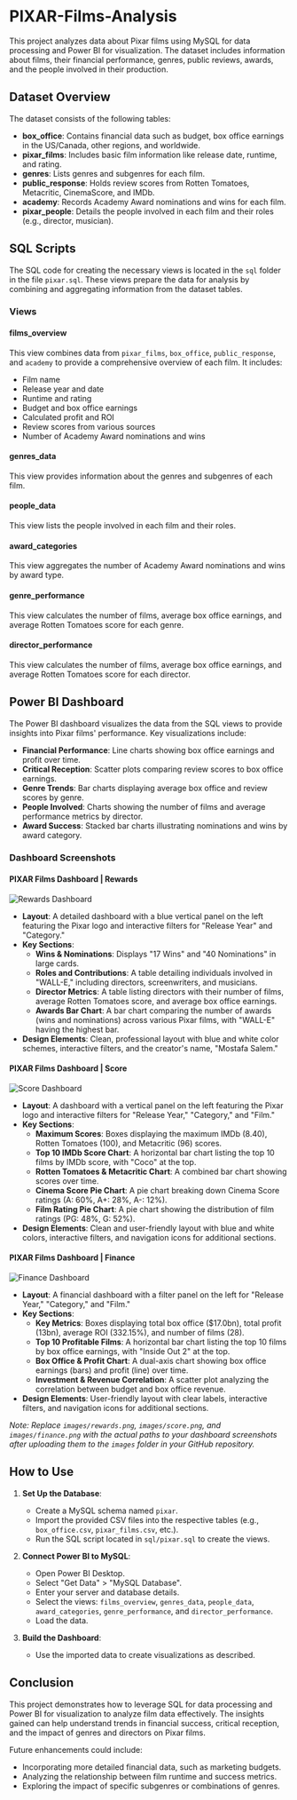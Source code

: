 # PIXAR-Films-Analysis
This project analyzes data about Pixar films using MySQL for data processing and Power BI for visualization. The dataset includes information about films, their financial performance, genres, public reviews, awards, and the people involved in their production.

## Dataset Overview

The dataset consists of the following tables:

- **box_office**: Contains financial data such as budget, box office earnings in the US/Canada, other regions, and worldwide.
- **pixar_films**: Includes basic film information like release date, runtime, and rating.
- **genres**: Lists genres and subgenres for each film.
- **public_response**: Holds review scores from Rotten Tomatoes, Metacritic, CinemaScore, and IMDb.
- **academy**: Records Academy Award nominations and wins for each film.
- **pixar_people**: Details the people involved in each film and their roles (e.g., director, musician).

## SQL Scripts

The SQL code for creating the necessary views is located in the `sql` folder in the file `pixar.sql`. These views prepare the data for analysis by combining and aggregating information from the dataset tables.

### Views

#### films_overview

This view combines data from `pixar_films`, `box_office`, `public_response`, and `academy` to provide a comprehensive overview of each film. It includes:

- Film name
- Release year and date
- Runtime and rating
- Budget and box office earnings
- Calculated profit and ROI
- Review scores from various sources
- Number of Academy Award nominations and wins

#### genres_data

This view provides information about the genres and subgenres of each film.

#### people_data

This view lists the people involved in each film and their roles.

#### award_categories

This view aggregates the number of Academy Award nominations and wins by award type.

#### genre_performance

This view calculates the number of films, average box office earnings, and average Rotten Tomatoes score for each genre.

#### director_performance

This view calculates the number of films, average box office earnings, and average Rotten Tomatoes score for each director.

## Power BI Dashboard

The Power BI dashboard visualizes the data from the SQL views to provide insights into Pixar films' performance. Key visualizations include:

- **Financial Performance**: Line charts showing box office earnings and profit over time.
- **Critical Reception**: Scatter plots comparing review scores to box office earnings.
- **Genre Trends**: Bar charts displaying average box office and review scores by genre.
- **People Involved**: Charts showing the number of films and average performance metrics by director.
- **Award Success**: Stacked bar charts illustrating nominations and wins by award category.

### Dashboard Screenshots

#### PIXAR Films Dashboard | Rewards

![Rewards Dashboard](RewardsPage.png)

- **Layout**: A detailed dashboard with a blue vertical panel on the left featuring the Pixar logo and interactive filters for "Release Year" and "Category."
- **Key Sections**:
  - **Wins & Nominations**: Displays "17 Wins" and "40 Nominations" in large cards.
  - **Roles and Contributions**: A table detailing individuals involved in "WALL-E," including directors, screenwriters, and musicians.
  - **Director Metrics**: A table listing directors with their number of films, average Rotten Tomatoes score, and average box office earnings.
  - **Awards Bar Chart**: A bar chart comparing the number of awards (wins and nominations) across various Pixar films, with "WALL-E" having the highest bar.
- **Design Elements**: Clean, professional layout with blue and white color schemes, interactive filters, and the creator's name, "Mostafa Salem."

#### PIXAR Films Dashboard | Score

![Score Dashboard](ScorePage.png)

- **Layout**: A dashboard with a vertical panel on the left featuring the Pixar logo and interactive filters for "Release Year," "Category," and "Film."
- **Key Sections**:
  - **Maximum Scores**: Boxes displaying the maximum IMDb (8.40), Rotten Tomatoes (100), and Metacritic (96) scores.
  - **Top 10 IMDb Score Chart**: A horizontal bar chart listing the top 10 films by IMDb score, with "Coco" at the top.
  - **Rotten Tomatoes & Metacritic Chart**: A combined bar chart showing scores over time.
  - **Cinema Score Pie Chart**: A pie chart breaking down Cinema Score ratings (A: 60%, A+: 28%, A-: 12%).
  - **Film Rating Pie Chart**: A pie chart showing the distribution of film ratings (PG: 48%, G: 52%).
- **Design Elements**: Clean and user-friendly layout with blue and white colors, interactive filters, and navigation icons for additional sections.

#### PIXAR Films Dashboard | Finance

![Finance Dashboard](FinancePage.png)

- **Layout**: A financial dashboard with a filter panel on the left for "Release Year," "Category," and "Film."
- **Key Sections**:
  - **Key Metrics**: Boxes displaying total box office ($17.0bn), total profit (13bn), average ROI (332.15%), and number of films (28).
  - **Top 10 Profitable Films**: A horizontal bar chart listing the top 10 films by box office earnings, with "Inside Out 2" at the top.
  - **Box Office & Profit Chart**: A dual-axis chart showing box office earnings (bars) and profit (line) over time.
  - **Investment & Revenue Correlation**: A scatter plot analyzing the correlation between budget and box office revenue.
- **Design Elements**: User-friendly layout with clear labels, interactive filters, and navigation icons for additional sections.

*Note: Replace `images/rewards.png`, `images/score.png`, and `images/finance.png` with the actual paths to your dashboard screenshots after uploading them to the `images` folder in your GitHub repository.*

## How to Use

1. **Set Up the Database**:
   - Create a MySQL schema named `pixar`.
   - Import the provided CSV files into the respective tables (e.g., `box_office.csv`, `pixar_films.csv`, etc.).
   - Run the SQL script located in `sql/pixar.sql` to create the views.

2. **Connect Power BI to MySQL**:
   - Open Power BI Desktop.
   - Select "Get Data" > "MySQL Database".
   - Enter your server and database details.
   - Select the views: `films_overview`, `genres_data`, `people_data`, `award_categories`, `genre_performance`, and `director_performance`.
   - Load the data.

3. **Build the Dashboard**:
   - Use the imported data to create visualizations as described.

## Conclusion

This project demonstrates how to leverage SQL for data processing and Power BI for visualization to analyze film data effectively. The insights gained can help understand trends in financial success, critical reception, and the impact of genres and directors on Pixar films.

Future enhancements could include:

- Incorporating more detailed financial data, such as marketing budgets.
- Analyzing the relationship between film runtime and success metrics.
- Exploring the impact of specific subgenres or combinations of genres.

